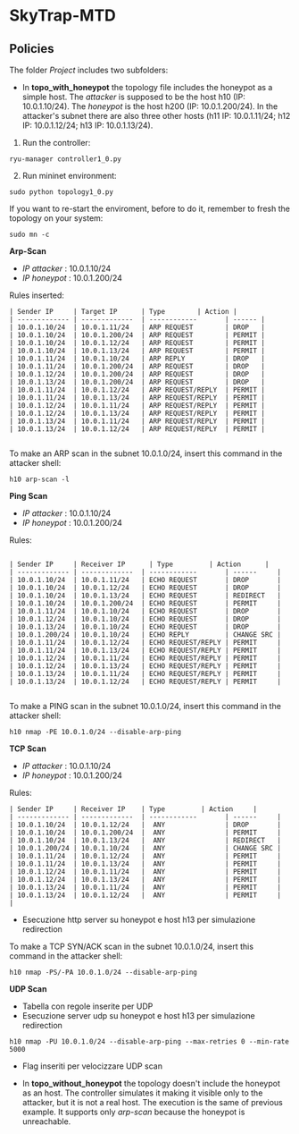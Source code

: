 


# SkyTrap-MTD

## Policies
The folder *Project* includes two subfolders:

- In **topo_with_honeypot** the topology file includes the honeypot as a simple host. The *attacker* is supposed to be the host h10 (IP: 10.0.1.10/24). The *honeypot* is the host h200 (IP: 10.0.1.200/24). In the attacker's subnet there are also three other hosts (h11 IP: 10.0.1.11/24; h12 IP: 10.0.1.12/24; h13 IP: 10.0.1.13/24).


1. Run the controller:
``` 
ryu-manager controller1_0.py
``` 

2. Run mininet environment:
```
sudo python topology1_0.py
```

If you want to re-start the enviroment, before to do it, remember to fresh the topology on your system:
```
sudo mn -c
```

**Arp-Scan**

- *IP attacker* : 10.0.1.10/24
- *IP honeypot* : 10.0.1.200/24

Rules inserted:
```
| Sender IP     | Target IP      | Type 	   | Action |
| ------------- | -------------  | ------------       | ------ |
| 10.0.1.10/24  | 10.0.1.11/24   | ARP REQUEST        | DROP   |
| 10.0.1.10/24  | 10.0.1.200/24  | ARP REQUEST        | PERMIT |
| 10.0.1.10/24  | 10.0.1.12/24   | ARP REQUEST        | PERMIT |
| 10.0.1.10/24  | 10.0.1.13/24   | ARP REQUEST        | PERMIT |
| 10.0.1.11/24  | 10.0.1.10/24   | ARP REPLY          | DROP   |
| 10.0.1.11/24  | 10.0.1.200/24  | ARP REQUEST        | DROP   |
| 10.0.1.12/24  | 10.0.1.200/24  | ARP REQUEST        | DROP   |
| 10.0.1.13/24  | 10.0.1.200/24  | ARP REQUEST        | DROP   |
| 10.0.1.11/24  | 10.0.1.12/24   | ARP REQUEST/REPLY  | PERMIT |
| 10.0.1.11/24  | 10.0.1.13/24   | ARP REQUEST/REPLY  | PERMIT |
| 10.0.1.12/24  | 10.0.1.11/24   | ARP REQUEST/REPLY  | PERMIT |
| 10.0.1.12/24  | 10.0.1.13/24   | ARP REQUEST/REPLY  | PERMIT |
| 10.0.1.13/24  | 10.0.1.11/24   | ARP REQUEST/REPLY  | PERMIT |
| 10.0.1.13/24  | 10.0.1.12/24   | ARP REQUEST/REPLY  | PERMIT |


```


To make an ARP scan in the subnet 10.0.1.0/24, insert this command in the attacker shell:
```
h10 arp-scan -l
```

**Ping Scan**

- *IP attacker* : 10.0.1.10/24
- *IP honeypot* : 10.0.1.200/24


Rules:

```

| Sender IP     | Receiver IP      | Type 	      | Action      |
| ------------- | -------------  | ------------       | ------     |
| 10.0.1.10/24  | 10.0.1.11/24   | ECHO REQUEST       | DROP       |
| 10.0.1.10/24  | 10.0.1.12/24   | ECHO REQUEST       | DROP       |
| 10.0.1.10/24  | 10.0.1.13/24   | ECHO REQUEST       | REDIRECT   |
| 10.0.1.10/24  | 10.0.1.200/24  | ECHO REQUEST       | PERMIT     |
| 10.0.1.11/24  | 10.0.1.10/24   | ECHO REQUEST       | DROP       |
| 10.0.1.12/24  | 10.0.1.10/24   | ECHO REQUEST       | DROP       |
| 10.0.1.13/24  | 10.0.1.10/24   | ECHO REQUEST       | DROP       |
| 10.0.1.200/24 | 10.0.1.10/24   | ECHO REPLY         | CHANGE SRC |
| 10.0.1.11/24  | 10.0.1.12/24   | ECHO REQUEST/REPLY | PERMIT     |
| 10.0.1.11/24  | 10.0.1.13/24   | ECHO REQUEST/REPLY | PERMIT     |
| 10.0.1.12/24  | 10.0.1.11/24   | ECHO REQUEST/REPLY | PERMIT     |
| 10.0.1.12/24  | 10.0.1.13/24   | ECHO REQUEST/REPLY | PERMIT     |
| 10.0.1.13/24  | 10.0.1.11/24   | ECHO REQUEST/REPLY | PERMIT     |
| 10.0.1.13/24  | 10.0.1.12/24   | ECHO REQUEST/REPLY | PERMIT     |


```

To make a PING scan in the subnet 10.0.1.0/24, insert this command in the attacker shell:
```
h10 nmap -PE 10.0.1.0/24 --disable-arp-ping
```

**TCP Scan**

- *IP attacker* : 10.0.1.10/24
- *IP honeypot* : 10.0.1.200/24


Rules:

```
| Sender IP     | Receiver IP    | Type 		| Action     |
| ------------- | -------------  | ------------       | ------     |
| 10.0.1.10/24  | 10.0.1.12/24   |  ANY               | DROP       |
| 10.0.1.10/24  | 10.0.1.200/24  |  ANY               | PERMIT     |
| 10.0.1.10/24  | 10.0.1.13/24   |  ANY               | REDIRECT   |
| 10.0.1.200/24 | 10.0.1.10/24   |  ANY               | CHANGE SRC |
| 10.0.1.11/24  | 10.0.1.12/24   |  ANY               | PERMIT     |
| 10.0.1.11/24  | 10.0.1.13/24   |  ANY               | PERMIT     |
| 10.0.1.12/24  | 10.0.1.11/24   |  ANY               | PERMIT     |
| 10.0.1.12/24  | 10.0.1.13/24   |  ANY               | PERMIT     |
| 10.0.1.13/24  | 10.0.1.11/24   |  ANY               | PERMIT     |
| 10.0.1.13/24  | 10.0.1.12/24   |  ANY               | PERMIT     |
| 

```

- Esecuzione http server su honeypot e host h13 per simulazione redirection

To make a TCP SYN/ACK scan in the subnet 10.0.1.0/24, insert this command in the attacker shell:
```
h10 nmap -PS/-PA 10.0.1.0/24 --disable-arp-ping
```
**UDP Scan**

- Tabella con regole inserite per UDP
- Esecuzione server udp su honeypot e host h13 per simulazione redirection

```
h10 nmap -PU 10.0.1.0/24 --disable-arp-ping --max-retries 0 --min-rate 5000
```

- Flag inseriti per velocizzare UDP scan

+ In **topo_without_honeypot** the topology doesn't include the honeypot as an host. The controller simulates it making it visible only to the attacker, but it is not a real host. 
The execution is the same of previous example.
It supports only *arp-scan* because the honeypot is unreachable. 





